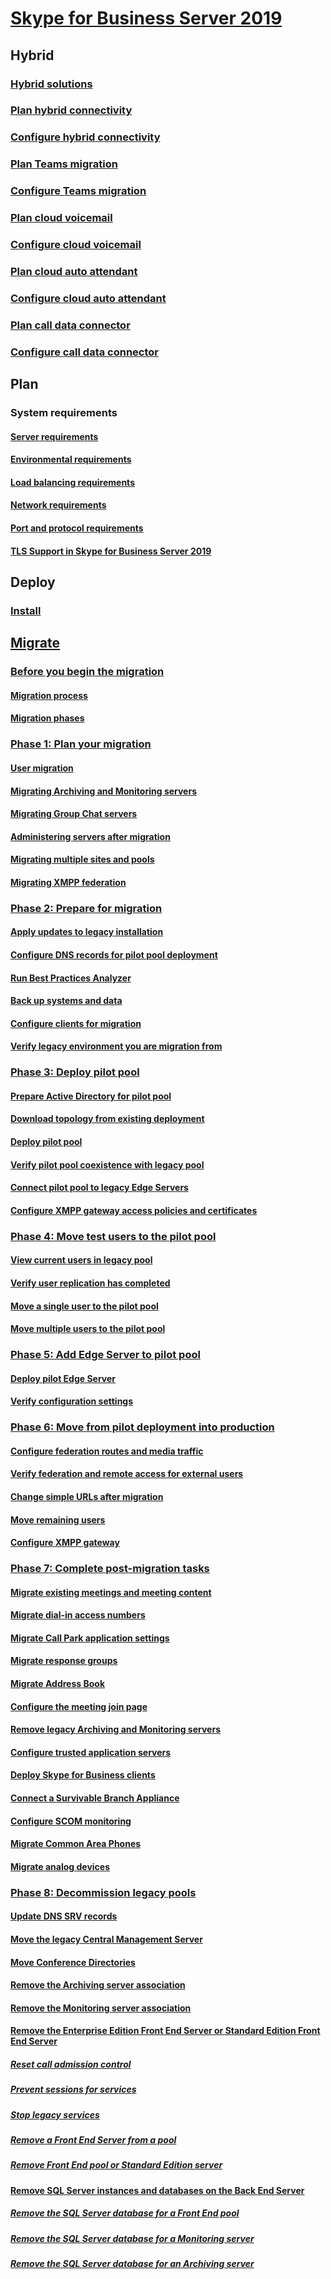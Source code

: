 # [Skype for Business Server 2019](../skype-for-business-server-2019.md)


## Hybrid
### [Hybrid solutions](../hybrid/hybrid-solutions.md)
### [Plan hybrid connectivity](../hybrid/plan-hybrid-connectivity.md)
### [Configure hybrid connectivity](../hybrid/configure-hybrid-connectivity.md)
### [Plan Teams migration](../hybrid/plan-teams-migration.md)
### [Configure Teams migration](../hybrid/configure-teams-migration.md)
### [Plan cloud voicemail](../hybrid/plan-cloud-voicemail.md)
### [Configure cloud voicemail](../hybrid/configure-cloud-voicemail.md)
### [Plan cloud auto attendant](../hybrid/plan-cloud-auto-attendant.md)
### [Configure cloud auto attendant](../hybrid/configure-cloud-auto-attendant.md)
### [Plan call data connector](../hybrid/plan-call-data-connector.md)
### [Configure call data connector](../hybrid/configure-call-data-connector.md)


## Plan
### System requirements
#### [Server requirements](../plan/server-requirements.md)
#### [Environmental requirements](../plan/environmental-requirements.md)
#### [Load balancing requirements](../../SfbServer/plan-your-deployment/network-requirements/load-balancing.md?toc=/SkypeForBusiness/toc.json&bc=/SkypeForBusiness/breadcrumb/toc.json)
#### [Network requirements](../../SfbServer/plan-your-deployment/network-requirements/network-requirements.md?toc=/SkypeForBusiness/toc.json&bc=/SkypeForBusiness/breadcrumb/toc.json)
#### [Port and protocol requirements](../../SfbServer/plan-your-deployment/network-requirements/ports-and-protocols.md?toc=/SkypeForBusiness/toc.json&bc=/SkypeForBusiness/breadcrumb/toc.json)
#### [TLS Support in Skype for Business Server 2019](../tls-support.md)


## Deploy
### [Install](../deploy/install.md)


## [Migrate](../migration/migration-to-skype-for-business-server-2019/migration-to-skype-for-business-server-2019.md)
<!---
### [Migration to Skype for Business Server 2019](../migration/migration-to-skype-for-business-server-2019/migration-to-skype-for-business-server-2019.md)
 
#### [Before you begin the migration](../migration/migration-to-skype-for-business-server-2019/before-you-begin-the-migration-w14-to-w15.md)
##### [Migration process](../migration/migration-to-skype-for-business-server-2019/migration-process-w14-to-w15.md)
##### [Migration phases](../migration/migration-to-skype-for-business-server-2019/migration-phases-w14-to-w15.md)
#### [Phase 1: Plan your migration](../migration/migration-to-skype-for-business-server-2019/phase-1-plan-your-migration-from-lync-server-2010-w14-to-w15.md)
##### [User migration](../migration/migration-to-skype-for-business-server-2019/user-migration-w14-to-w15.md)
##### [Migrating Archiving and Monitoring servers](../migration/migration-to-skype-for-business-server-2019/migrating-archiving-and-monitoring-servers-w14-to-w15.md)
##### [Migrating Group Chat servers](../migration/migration-to-skype-for-business-server-2019/migrating-group-chat-servers-w14-to-w15.md)
##### [Administering servers after migration](../migration/migration-to-skype-for-business-server-2019/administering-servers-after-migration-w14-to-w15.md)
##### [Migrating multiple sites and pools](../migration/migration-to-skype-for-business-server-2019/migrating-multiple-sites-and-pools-w14-to-w15.md)
##### [Migrating XMPP federation](../migration/migration-to-skype-for-business-server-2019/migrating-xmpp-federation-w14-to-w15.md)
#### [Phase 2: Prepare for migration](../migration/migration-to-skype-for-business-server-2019/phase-2-prepare-for-migration-w14-to-w15.md)
##### [Apply updates to legacy installation](../migration/migration-to-skype-for-business-server-2019/apply-lync-server-2010-updates-w14-to-w15.md)
##### [Configure DNS records for pilot pool deployment](../migration/migration-to-skype-for-business-server-2019/configure-dns-records-for-pilot-pool-deployment.md)
##### [Run Best Practices Analyzer](../migration/migration-to-skype-for-business-server-2019/run-best-practices-analyzer-w14-to-w15.md)
##### [Back up systems and data](../migration/migration-to-skype-for-business-server-2019/back-up-systems-and-data-w14-to-w15.md)
##### [Configure clients for migration](../migration/migration-to-skype-for-business-server-2019/configure-clients-for-migration-w14-to-w15.md)
##### [Verify legacy environment you are migration from](../migration/migration-to-skype-for-business-server-2019/verify-lync-server-2010-environment.md)
#### [Phase 3: Deploy Skype for Business Server 2019 pilot pool](../migration/migration-to-skype-for-business-server-2019/phase-3-deploy-lync-server-2013-pilot-pool-w14-to-w15.md)
##### [Prepare Active Directory for pilot pool](../migration/migration-to-skype-for-business-server-2019/prepare-active-directory-for-lync-server.md)
##### [Download topology from existing deployment](../migration/migration-to-skype-for-business-server-2019/download-topology-from-existing-deployment.md)
##### [Deploy pilot pool](../migration/migration-to-skype-for-business-server-2019/deploy-lync-server-2013-pilot-pool-w14-to-w15.md)
##### [Verify pilot pool coexistence with legacy pool](../migration/migration-to-skype-for-business-server-2019/verify-pilot-pool-coexistence-with-legacy-pool-w14-to-w15.md)
##### [Connect pilot pool to legacy Edge Servers](../migration/migration-to-skype-for-business-server-2019/connect-pilot-pool-to-legacy-edge-servers-w14-to-w15.md)
##### [Configure XMPP gateway access policies and certificates](../migration/migration-to-skype-for-business-server-2019/configure-xmpp-gateway-access-policies-and-certificates.md)
#### [Phase 4: Move test users to the pilot pool](../migration/migration-to-skype-for-business-server-2019/phase-4-move-test-users-to-the-pilot-pool-w14-to-w15.md)
##### [View current users in legacy pool](../migration/migration-to-skype-for-business-server-2019/view-current-users-in-lync-server-2010-pool.md)
##### [Verify user replication has completed](../migration/migration-to-skype-for-business-server-2019/verify-user-replication-has-completed-w14-to-w15.md)
##### [Move a single user to the pilot pool](../migration/migration-to-skype-for-business-server-2019/move-a-single-user-to-the-pilot-pool-w14-to-w15.md)
##### [Move multiple users to the pilot pool](../migration/migration-to-skype-for-business-server-2019/move-multiple-users-to-the-pilot-pool-w14-to-w15.md)
#### [Phase 5: Add Edge Server to pilot pool](../migration/migration-to-skype-for-business-server-2019/phase-5-add-lync-server-2013-edge-server-to-pilot-pool-w14-to-w15.md)
##### [Deploy pilot Edge Server](../migration/migration-to-skype-for-business-server-2019/deploy-pilot-edge-server-w14-to-w15.md)
##### [Verify configuration settings](../migration/migration-to-skype-for-business-server-2019/verify-configuration-settings-w14-to-w15.md)
#### [Phase 6: Move from pilot deployment into production](../migration/migration-to-skype-for-business-server-2019/phase-6-move-from-pilot-deployment-into-production-w14-to-w15.md)
##### [Configure federation routes and media traffic](../migration/migration-to-skype-for-business-server-2019/configure-federation-routes-and-media-traffic-w14-to-w15.md)
##### [Verify federation and remote access for external users](../migration/migration-to-skype-for-business-server-2019/verify-federation-and-remote-access-for-external-users-w14-to-w15.md)
##### [Change simple URLs after migration](../migration/migration-to-skype-for-business-server-2019/change-simple-urls-after-migration-w14-to-w15.md)
##### [Move remaining users](../migration/migration-to-skype-for-business-server-2019/move-remaining-users-to-lync-server-2013.md)
##### [Configure XMPP gateway](../migration/migration-to-skype-for-business-server-2019/configure-xmpp-gateway-on-lync-server-2013-w14-to-w15.md)
#### [Phase 7: Complete post-migration tasks](../migration/migration-to-skype-for-business-server-2019/phase-7-complete-post-migration-tasks-w14-to-w15.md)
##### [Migrate existing meetings and meeting content](../migration/migration-to-skype-for-business-server-2019/migrate-existing-meetings-and-meeting-content-w14-to-w15.md)
##### [Migrate dial-in access numbers](../migration/migration-to-skype-for-business-server-2019/migrate-dial-in-access-numbers-w14-to-w15.md)
##### [Migrate Call Park application settings](../migration/migration-to-skype-for-business-server-2019/migrate-call-park-application-settings-w14-to-w15.md)
##### [Migrate response groups](../migration/migration-to-skype-for-business-server-2019/migrate-response-groups-w14-to-w15.md)
##### [Migrate Address Book](../migration/migration-to-skype-for-business-server-2019/migrate-address-book-w14-to-w15.md)
##### [Configure the meeting join page](../migration/migration-to-skype-for-business-server-2019/configure-the-meeting-join-page-w14-to-w15.md)
##### [Remove legacy Archiving and Monitoring servers](../migration/migration-to-skype-for-business-server-2019/remove-legacy-archiving-and-monitoring-servers-w14-to-w15.md)
##### [Configure trusted application servers](../migration/migration-to-skype-for-business-server-2019/configure-trusted-application-servers-w14-to-w15.md)
##### [Deploy Skype for Business clients](../migration/migration-to-skype-for-business-server-2019/deploy-lync-server-2013-clients-w14-to-w15.md)
##### [Connect a Survivable Branch Appliance](../migration/migration-to-skype-for-business-server-2019/connect-a-survivable-branch-appliance-w14-to-w15.md)
##### [Configure SCOM monitoring](../migration/migration-to-skype-for-business-server-2019/configure-scom-monitoring-w14-to-w15.md)
##### [Migrate Common Area Phones](../migration/migration-to-skype-for-business-server-2019/migrate-common-area-phones-w14-to-w15.md)
##### [Migrate analog devices](../migration/migration-to-skype-for-business-server-2019/migrate-analog-devices-w14-to-w15.md)
#### [Phase 8: Decommission legacy pools](../migration/migration-to-skype-for-business-server-2019/phase-8-decommission-legacy-pools-w14-to-w15.md)
##### [Update DNS SRV records](../migration/migration-to-skype-for-business-server-2019/update-dns-srv-records-w14-to-w15.md)
##### [Move the legacy Central Management Server](../migration/migration-to-skype-for-business-server-2019/move-the-lync-server-2010-central-management-server-to-lync-server-2013w14-to-w1.md)
##### [Move Conference Directories](../migration/migration-to-skype-for-business-server-2019/move-conference-directories.md)
##### [Remove the Archiving server association](../migration/migration-to-skype-for-business-server-2019/remove-the-archiving-server-association-w14-to-w15.md)
##### [Remove the Monitoring server association](../migration/migration-to-skype-for-business-server-2019/remove-the-monitoring-server-association-w14-to-w15.md)
##### [Remove the Enterprise Edition Front End Server or Standard Edition Front End Server](../migration/migration-to-skype-for-business-server-2019/remove-the-enterprise-edition-front-end-server-or-standard-edition-front-end-ser.md)
###### [Reset call admission control](../migration/migration-to-skype-for-business-server-2019/reset-call-admission-control.md)
###### [Prevent sessions for services](../migration/migration-to-skype-for-business-server-2019/prevent-sessions-for-services-w14-to-w15.md)
###### [Stop legacy services](../migration/migration-to-skype-for-business-server-2019/stop-lync-server-2010-services-w14-to-w15.md)
###### [Remove a Front End Server from a pool](../migration/migration-to-skype-for-business-server-2019/remove-a-front-end-server-from-a-pool-w14-to-w15.md)
###### [Remove Front End pool or Standard Edition server](../migration/migration-to-skype-for-business-server-2019/remove-front-end-pool-or-standard-edition-server-w14-to-w15.md)
##### [Remove SQL Server instances and databases on the Back End Server](../migration/migration-to-skype-for-business-server-2019/remove-sql-server-instances-and-databases-on-the-back-end-server-w14-to-w15.md)
###### [Remove the SQL Server database for a Front End pool](../migration/migration-to-skype-for-business-server-2019/remove-the-sql-server-database-for-a-front-end-pool-w14-to-w15.md)
###### [Remove the SQL Server database for a Monitoring server](../migration/migration-to-skype-for-business-server-2019/remove-the-sql-server-database-for-a-monitoring-server-w14-to-w15.md)
###### [Remove the SQL Server database for an Archiving server](../migration/migration-to-skype-for-business-server-2019/remove-the-sql-server-database-for-an-archiving-server-w14-to-w15.md)
-->

### [Before you begin the migration](../migration/migration-to-skype-for-business-server-2019/before-you-begin-the-migration-w14-to-w15.md)
#### [Migration process](../migration/migration-to-skype-for-business-server-2019/migration-process-w14-to-w15.md)
#### [Migration phases](../migration/migration-to-skype-for-business-server-2019/migration-phases-w14-to-w15.md)
### [Phase 1: Plan your migration](../migration/migration-to-skype-for-business-server-2019/phase-1-plan-your-migration-from-lync-server-2010-w14-to-w15.md)
#### [User migration](../migration/migration-to-skype-for-business-server-2019/user-migration-w14-to-w15.md)
#### [Migrating Archiving and Monitoring servers](../migration/migration-to-skype-for-business-server-2019/migrating-archiving-and-monitoring-servers-w14-to-w15.md)
#### [Migrating Group Chat servers](../migration/migration-to-skype-for-business-server-2019/migrating-group-chat-servers-w14-to-w15.md)
#### [Administering servers after migration](../migration/migration-to-skype-for-business-server-2019/administering-servers-after-migration-w14-to-w15.md)
#### [Migrating multiple sites and pools](../migration/migration-to-skype-for-business-server-2019/migrating-multiple-sites-and-pools-w14-to-w15.md)
#### [Migrating XMPP federation](../migration/migration-to-skype-for-business-server-2019/migrating-xmpp-federation-w14-to-w15.md)
### [Phase 2: Prepare for migration](../migration/migration-to-skype-for-business-server-2019/phase-2-prepare-for-migration-w14-to-w15.md)
#### [Apply updates to legacy installation](../migration/migration-to-skype-for-business-server-2019/apply-lync-server-2010-updates-w14-to-w15.md)
#### [Configure DNS records for pilot pool deployment](../migration/migration-to-skype-for-business-server-2019/configure-dns-records-for-pilot-pool-deployment.md)
#### [Run Best Practices Analyzer](../migration/migration-to-skype-for-business-server-2019/run-best-practices-analyzer-w14-to-w15.md)
#### [Back up systems and data](../migration/migration-to-skype-for-business-server-2019/back-up-systems-and-data-w14-to-w15.md)
#### [Configure clients for migration](../migration/migration-to-skype-for-business-server-2019/configure-clients-for-migration-w14-to-w15.md)
#### [Verify legacy environment you are migration from](../migration/migration-to-skype-for-business-server-2019/verify-lync-server-2010-environment.md)
### [Phase 3: Deploy pilot pool](../migration/migration-to-skype-for-business-server-2019/phase-3-deploy-lync-server-2013-pilot-pool-w14-to-w15.md)
#### [Prepare Active Directory for pilot pool](../migration/migration-to-skype-for-business-server-2019/prepare-active-directory-for-lync-server.md)
#### [Download topology from existing deployment](../migration/migration-to-skype-for-business-server-2019/download-topology-from-existing-deployment.md)
#### [Deploy pilot pool](../migration/migration-to-skype-for-business-server-2019/deploy-lync-server-2013-pilot-pool-w14-to-w15.md)
#### [Verify pilot pool coexistence with legacy pool](../migration/migration-to-skype-for-business-server-2019/verify-pilot-pool-coexistence-with-legacy-pool-w14-to-w15.md)
#### [Connect pilot pool to legacy Edge Servers](../migration/migration-to-skype-for-business-server-2019/connect-pilot-pool-to-legacy-edge-servers-w14-to-w15.md)
#### [Configure XMPP gateway access policies and certificates](../migration/migration-to-skype-for-business-server-2019/configure-xmpp-gateway-access-policies-and-certificates.md)
### [Phase 4: Move test users to the pilot pool](../migration/migration-to-skype-for-business-server-2019/phase-4-move-test-users-to-the-pilot-pool-w14-to-w15.md)
#### [View current users in legacy pool](../migration/migration-to-skype-for-business-server-2019/view-current-users-in-lync-server-2010-pool.md)
#### [Verify user replication has completed](../migration/migration-to-skype-for-business-server-2019/verify-user-replication-has-completed-w14-to-w15.md)
#### [Move a single user to the pilot pool](../migration/migration-to-skype-for-business-server-2019/move-a-single-user-to-the-pilot-pool-w14-to-w15.md)
#### [Move multiple users to the pilot pool](../migration/migration-to-skype-for-business-server-2019/move-multiple-users-to-the-pilot-pool-w14-to-w15.md)
### [Phase 5: Add Edge Server to pilot pool](../migration/migration-to-skype-for-business-server-2019/phase-5-add-lync-server-2013-edge-server-to-pilot-pool-w14-to-w15.md)
#### [Deploy pilot Edge Server](../migration/migration-to-skype-for-business-server-2019/deploy-pilot-edge-server-w14-to-w15.md)
#### [Verify configuration settings](../migration/migration-to-skype-for-business-server-2019/verify-configuration-settings-w14-to-w15.md)
### [Phase 6: Move from pilot deployment into production](../migration/migration-to-skype-for-business-server-2019/phase-6-move-from-pilot-deployment-into-production-w14-to-w15.md)
#### [Configure federation routes and media traffic](../migration/migration-to-skype-for-business-server-2019/configure-federation-routes-and-media-traffic-w14-to-w15.md)
#### [Verify federation and remote access for external users](../migration/migration-to-skype-for-business-server-2019/verify-federation-and-remote-access-for-external-users-w14-to-w15.md)
#### [Change simple URLs after migration](../migration/migration-to-skype-for-business-server-2019/change-simple-urls-after-migration-w14-to-w15.md)
#### [Move remaining users](../migration/migration-to-skype-for-business-server-2019/move-remaining-users-to-lync-server-2013.md)
#### [Configure XMPP gateway](../migration/migration-to-skype-for-business-server-2019/configure-xmpp-gateway-on-lync-server-2013-w14-to-w15.md)
### [Phase 7: Complete post-migration tasks](../migration/migration-to-skype-for-business-server-2019/phase-7-complete-post-migration-tasks-w14-to-w15.md)
#### [Migrate existing meetings and meeting content](../migration/migration-to-skype-for-business-server-2019/migrate-existing-meetings-and-meeting-content-w14-to-w15.md)
#### [Migrate dial-in access numbers](../migration/migration-to-skype-for-business-server-2019/migrate-dial-in-access-numbers-w14-to-w15.md)
#### [Migrate Call Park application settings](../migration/migration-to-skype-for-business-server-2019/migrate-call-park-application-settings-w14-to-w15.md)
#### [Migrate response groups](../migration/migration-to-skype-for-business-server-2019/migrate-response-groups-w14-to-w15.md)
#### [Migrate Address Book](../migration/migration-to-skype-for-business-server-2019/migrate-address-book-w14-to-w15.md)
#### [Configure the meeting join page](../migration/migration-to-skype-for-business-server-2019/configure-the-meeting-join-page-w14-to-w15.md)
#### [Remove legacy Archiving and Monitoring servers](../migration/migration-to-skype-for-business-server-2019/remove-legacy-archiving-and-monitoring-servers-w14-to-w15.md)
#### [Configure trusted application servers](../migration/migration-to-skype-for-business-server-2019/configure-trusted-application-servers-w14-to-w15.md)
#### [Deploy Skype for Business clients](../migration/migration-to-skype-for-business-server-2019/deploy-lync-server-2013-clients-w14-to-w15.md)
#### [Connect a Survivable Branch Appliance](../migration/migration-to-skype-for-business-server-2019/connect-a-survivable-branch-appliance-w14-to-w15.md)
#### [Configure SCOM monitoring](../migration/migration-to-skype-for-business-server-2019/configure-scom-monitoring-w14-to-w15.md)
#### [Migrate Common Area Phones](../migration/migration-to-skype-for-business-server-2019/migrate-common-area-phones-w14-to-w15.md)
#### [Migrate analog devices](../migration/migration-to-skype-for-business-server-2019/migrate-analog-devices-w14-to-w15.md)
### [Phase 8: Decommission legacy pools](../migration/migration-to-skype-for-business-server-2019/phase-8-decommission-legacy-pools-w14-to-w15.md)
#### [Update DNS SRV records](../migration/migration-to-skype-for-business-server-2019/update-dns-srv-records-w14-to-w15.md)
#### [Move the legacy Central Management Server](../migration/migration-to-skype-for-business-server-2019/move-the-lync-server-2010-central-management-server-to-lync-server-2013w14-to-w1.md)
#### [Move Conference Directories](../migration/migration-to-skype-for-business-server-2019/move-conference-directories.md)
#### [Remove the Archiving server association](../migration/migration-to-skype-for-business-server-2019/remove-the-archiving-server-association-w14-to-w15.md)
#### [Remove the Monitoring server association](../migration/migration-to-skype-for-business-server-2019/remove-the-monitoring-server-association-w14-to-w15.md)
#### [Remove the Enterprise Edition Front End Server or Standard Edition Front End Server](../migration/migration-to-skype-for-business-server-2019/remove-the-enterprise-edition-front-end-server-or-standard-edition-front-end-ser.md)
##### [Reset call admission control](../migration/migration-to-skype-for-business-server-2019/reset-call-admission-control.md)
##### [Prevent sessions for services](../migration/migration-to-skype-for-business-server-2019/prevent-sessions-for-services-w14-to-w15.md)
##### [Stop legacy services](../migration/migration-to-skype-for-business-server-2019/stop-lync-server-2010-services-w14-to-w15.md)
##### [Remove a Front End Server from a pool](../migration/migration-to-skype-for-business-server-2019/remove-a-front-end-server-from-a-pool-w14-to-w15.md)
##### [Remove Front End pool or Standard Edition server](../migration/migration-to-skype-for-business-server-2019/remove-front-end-pool-or-standard-edition-server-w14-to-w15.md)
#### [Remove SQL Server instances and databases on the Back End Server](../migration/migration-to-skype-for-business-server-2019/remove-sql-server-instances-and-databases-on-the-back-end-server-w14-to-w15.md)
##### [Remove the SQL Server database for a Front End pool](../migration/migration-to-skype-for-business-server-2019/remove-the-sql-server-database-for-a-front-end-pool-w14-to-w15.md)
##### [Remove the SQL Server database for a Monitoring server](../migration/migration-to-skype-for-business-server-2019/remove-the-sql-server-database-for-a-monitoring-server-w14-to-w15.md)
##### [Remove the SQL Server database for an Archiving server](../migration/migration-to-skype-for-business-server-2019/remove-the-sql-server-database-for-an-archiving-server-w14-to-w15.md)